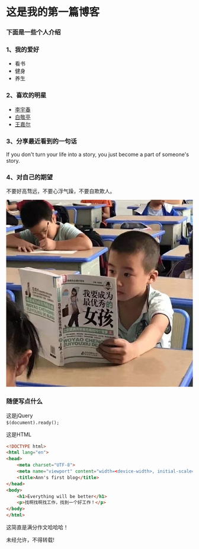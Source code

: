 # 这是我的第一篇博客
### 下面是一些个人介绍
### 1、我的爱好
* 看书
* 健身
* 养生

### 2、喜欢的明星
* [李宇春](https://weibo.com/liyuchun)
* [白敬亭](https://weibo.com/u/2112496475)
* [王嘉尔](https://weibo.com/jacksonwangG7?is_hot=1)
### 3、分享最近看到的一句话 
If you don't turn your life into a story, you just become a part of someone's story.
### 4、对自己的期望
不要好高骛远，不要心浮气躁，不要自欺欺人。

![我要成为优秀的女孩子](我要成为优秀的女孩子.jpg)

### 随便写点什么
这是jQuery  
`$(document).ready();`

这是HTML
```html
<!DOCTYPE html>
<html lang="en">
<head>
    <meta charset="UTF-8">
    <meta name="viewport" content="width=<device-width>, initial-scale=1.0">
    <title>Ann's first blog</title>
</head>
<body>
    <h1>Everything will be better</h1>
    <p>找啊找啊找工作，找到一个好工作！</p>
</body>
</html>
```
这简直是满分作文哈哈哈！

未经允许，不得转载!


